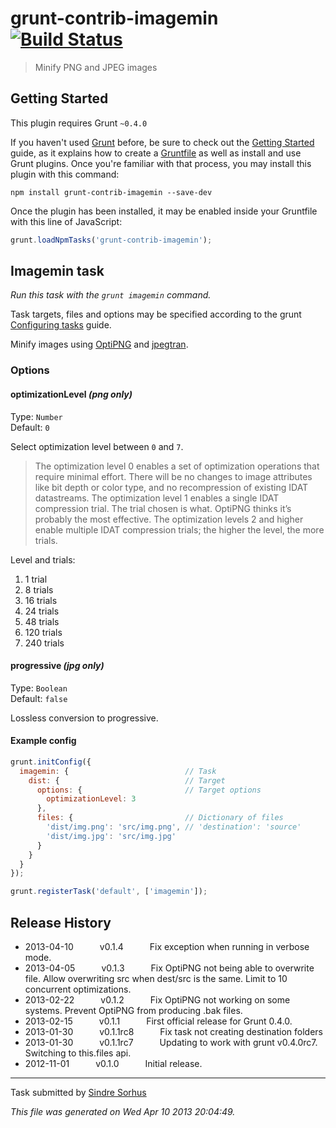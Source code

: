 # grunt-contrib-imagemin [![Build Status](https://travis-ci.org/gruntjs/grunt-contrib-imagemin.png?branch=master)](https://travis-ci.org/gruntjs/grunt-contrib-imagemin)

> Minify PNG and JPEG images



## Getting Started
This plugin requires Grunt `~0.4.0`

If you haven't used [Grunt](http://gruntjs.com/) before, be sure to check out the [Getting Started](http://gruntjs.com/getting-started) guide, as it explains how to create a [Gruntfile](http://gruntjs.com/sample-gruntfile) as well as install and use Grunt plugins. Once you're familiar with that process, you may install this plugin with this command:

```shell
npm install grunt-contrib-imagemin --save-dev
```

Once the plugin has been installed, it may be enabled inside your Gruntfile with this line of JavaScript:

```js
grunt.loadNpmTasks('grunt-contrib-imagemin');
```




## Imagemin task
_Run this task with the `grunt imagemin` command._

Task targets, files and options may be specified according to the grunt [Configuring tasks](http://gruntjs.com/configuring-tasks) guide.

Minify images using [OptiPNG](http://optipng.sourceforge.net) and [jpegtran](http://jpegclub.org/jpegtran/).
### Options

#### optimizationLevel *(png only)*

Type: `Number`  
Default: `0`

Select optimization level between `0` and `7`.

> The optimization level 0 enables a set of optimization operations that require minimal effort. There will be no changes to image attributes like bit depth or color type, and no recompression of existing IDAT datastreams. The optimization level 1 enables a single IDAT compression trial. The trial chosen is what. OptiPNG thinks it’s probably the most effective. The optimization levels 2 and higher enable multiple IDAT compression trials; the higher the level, the more trials.

Level and trials:

1. 1 trial
2. 8 trials
3. 16 trials
4. 24 trials
5. 48 trials
6. 120 trials
7. 240 trials

#### progressive *(jpg only)*

Type: `Boolean`  
Default: `false`

Lossless conversion to progressive.

#### Example config

```javascript
grunt.initConfig({
  imagemin: {                          // Task
    dist: {                            // Target
      options: {                       // Target options
        optimizationLevel: 3
      },
      files: {                         // Dictionary of files
        'dist/img.png': 'src/img.png', // 'destination': 'source'
        'dist/img.jpg': 'src/img.jpg'
      }
    }
  }
});

grunt.registerTask('default', ['imagemin']);
```


## Release History

 * 2013-04-10   v0.1.4   Fix exception when running in verbose mode.
 * 2013-04-05   v0.1.3   Fix OptiPNG not being able to overwrite file. Allow overwriting src when dest/src is the same. Limit to 10 concurrent optimizations.
 * 2013-02-22   v0.1.2   Fix OptiPNG not working on some systems. Prevent OptiPNG from producing .bak files.
 * 2013-02-15   v0.1.1   First official release for Grunt 0.4.0.
 * 2013-01-30   v0.1.1rc8   Fix task not creating destination folders
 * 2013-01-30   v0.1.1rc7   Updating to work with grunt v0.4.0rc7. Switching to this.files api.
 * 2012-11-01   v0.1.0   Initial release.

---

Task submitted by [Sindre Sorhus](http://github.com/sindresorhus)

*This file was generated on Wed Apr 10 2013 20:04:49.*
